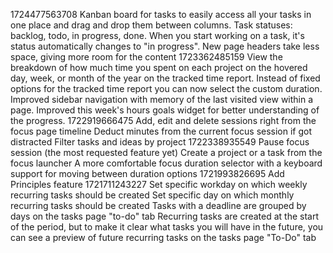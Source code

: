 1724477563708
Kanban board for tasks to easily access all your tasks in one place and drag and drop them between columns.
Task statuses: backlog, todo, in progress, done. When you start working on a task, it's status automatically changes to "in progress".
New page headers take less space, giving more room for the content
1723362485159
View the breakdown of how much time you spent on each project on the hovered day, week, or month of the year on the tracked time report.
Instead of fixed options for the tracked time report you can now select the custom duration.
Improved sidebar navigation with memory of the last visited view within a page.
Improved this week's hours goals widget for better understanding of the progress.
1722919666475
Add, edit and delete sessions right from the focus page timeline
Deduct minutes from the current focus session if got distracted
Filter tasks and ideas by project
1722338935549
Pause focus session (the most requested feature yet)
Create a project or a task from the focus launcher
A more comfortable focus duration selector with a keyboard support for moving between duration options
1721993826695
Add Principles feature
1721711243227
Set specific workday on which weekly recurring tasks should be created
Set specific day on which monthly recurring tasks should be created
Tasks with a deadline are grouped by days on the tasks page "to-do" tab
Recurring tasks are created at the start of the period, but to make it clear what tasks you will have in the future, you can see a preview of future recurring tasks on the tasks page "To-Do" tab
